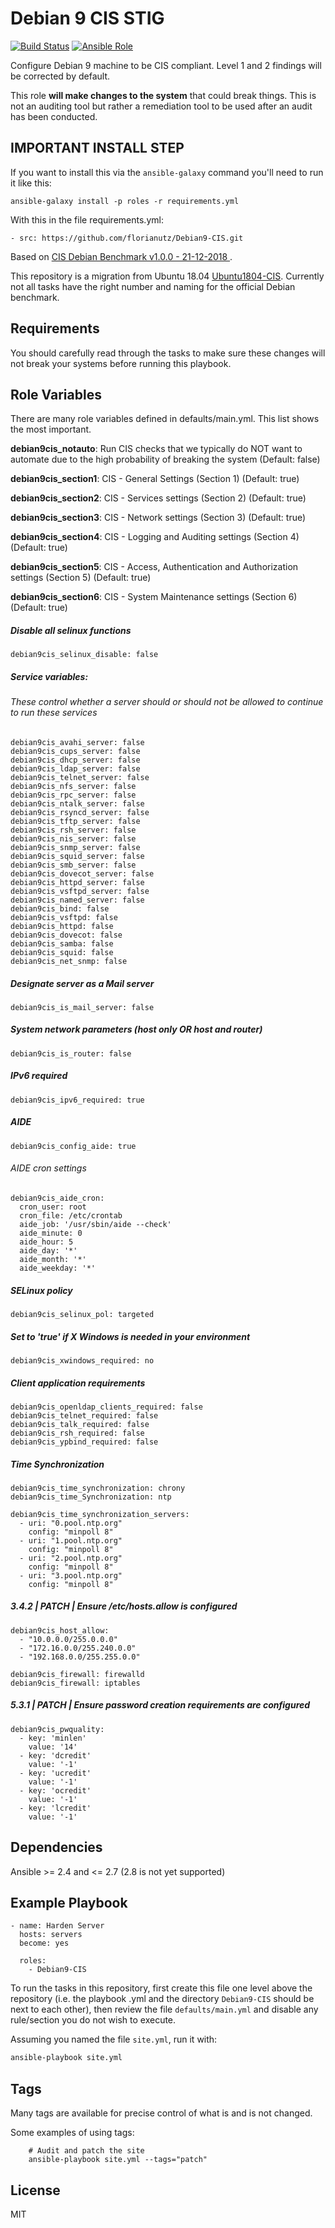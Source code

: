 Debian 9 CIS STIG
================

[![Build Status](https://travis-ci.com/florianutz/Debian9-CIS.svg?branch=master)](https://travis-ci.com/florianutz/Debian9-CIS)
[![Ansible Role](https://img.shields.io/badge/role-florianutz.Debian9--CIS-blue.svg)](https://galaxy.ansible.com/florianutz/Debian9-CIS/)

Configure Debian 9 machine to be CIS compliant. Level 1 and 2 findings will be corrected by default.

This role **will make changes to the system** that could break things. This is not an auditing tool but rather a remediation tool to be used after an audit has been conducted.

## IMPORTANT INSTALL STEP

If you want to install this via the `ansible-galaxy` command you'll need to run it like this:

`ansible-galaxy install -p roles -r requirements.yml`

With this in the file requirements.yml:

```
- src: https://github.com/florianutz/Debian9-CIS.git
```

Based on [CIS Debian Benchmark v1.0.0 - 21-12-2018 ](https://community.cisecurity.org/collab/public/index.php).

This repository is a migration from Ubuntu 18.04 [Ubuntu1804-CIS](https://github.com/florianutz/Ubuntu1804-CIS). Currently not all tasks have the right number and naming for the official Debian benchmark.

Requirements
------------

You should carefully read through the tasks to make sure these changes will not break your systems before running this playbook.

Role Variables
--------------
There are many role variables defined in defaults/main.yml. This list shows the most important.

**debian9cis_notauto**: Run CIS checks that we typically do NOT want to automate due to the high probability of breaking the system (Default: false)

**debian9cis_section1**: CIS - General Settings (Section 1) (Default: true)

**debian9cis_section2**: CIS - Services settings (Section 2) (Default: true)

**debian9cis_section3**: CIS - Network settings (Section 3) (Default: true)

**debian9cis_section4**: CIS - Logging and Auditing settings (Section 4) (Default: true)

**debian9cis_section5**: CIS - Access, Authentication and Authorization settings (Section 5) (Default: true)

**debian9cis_section6**: CIS - System Maintenance settings (Section 6) (Default: true)  

##### Disable all selinux functions
`debian9cis_selinux_disable: false`

##### Service variables:
###### These control whether a server should or should not be allowed to continue to run these services

```
debian9cis_avahi_server: false  
debian9cis_cups_server: false  
debian9cis_dhcp_server: false  
debian9cis_ldap_server: false  
debian9cis_telnet_server: false  
debian9cis_nfs_server: false  
debian9cis_rpc_server: false  
debian9cis_ntalk_server: false  
debian9cis_rsyncd_server: false  
debian9cis_tftp_server: false  
debian9cis_rsh_server: false  
debian9cis_nis_server: false  
debian9cis_snmp_server: false  
debian9cis_squid_server: false  
debian9cis_smb_server: false  
debian9cis_dovecot_server: false  
debian9cis_httpd_server: false  
debian9cis_vsftpd_server: false  
debian9cis_named_server: false  
debian9cis_bind: false  
debian9cis_vsftpd: false  
debian9cis_httpd: false  
debian9cis_dovecot: false  
debian9cis_samba: false  
debian9cis_squid: false  
debian9cis_net_snmp: false  
```  

##### Designate server as a Mail server
`debian9cis_is_mail_server: false`


##### System network parameters (host only OR host and router)
`debian9cis_is_router: false`  


##### IPv6 required
`debian9cis_ipv6_required: true`  


##### AIDE
`debian9cis_config_aide: true`

###### AIDE cron settings
```
debian9cis_aide_cron:
  cron_user: root
  cron_file: /etc/crontab
  aide_job: '/usr/sbin/aide --check'
  aide_minute: 0
  aide_hour: 5
  aide_day: '*'
  aide_month: '*'
  aide_weekday: '*'  
```

##### SELinux policy
`debian9cis_selinux_pol: targeted`


##### Set to 'true' if X Windows is needed in your environment
`debian9cis_xwindows_required: no`


##### Client application requirements
```
debian9cis_openldap_clients_required: false
debian9cis_telnet_required: false
debian9cis_talk_required: false  
debian9cis_rsh_required: false
debian9cis_ypbind_required: false
```

##### Time Synchronization
```
debian9cis_time_synchronization: chrony
debian9cis_time_Synchronization: ntp

debian9cis_time_synchronization_servers:
  - uri: "0.pool.ntp.org"
    config: "minpoll 8"
  - uri: "1.pool.ntp.org"
    config: "minpoll 8"
  - uri: "2.pool.ntp.org"
    config: "minpoll 8"
  - uri: "3.pool.ntp.org"
    config: "minpoll 8"
```  

##### 3.4.2 | PATCH | Ensure /etc/hosts.allow is configured
```
debian9cis_host_allow:
  - "10.0.0.0/255.0.0.0"  
  - "172.16.0.0/255.240.0.0"  
  - "192.168.0.0/255.255.0.0"    
```  

```
debian9cis_firewall: firewalld
debian9cis_firewall: iptables
```

##### 5.3.1 | PATCH | Ensure password creation requirements are configured
```
debian9cis_pwquality:
  - key: 'minlen'
    value: '14'
  - key: 'dcredit'
    value: '-1'
  - key: 'ucredit'
    value: '-1'
  - key: 'ocredit'
    value: '-1'
  - key: 'lcredit'
    value: '-1'
```


Dependencies
------------

Ansible >= 2.4 and <= 2.7 (2.8 is not yet supported)

Example Playbook
-------------------------

```
- name: Harden Server
  hosts: servers
  become: yes

  roles:
    - Debian9-CIS
```

To run the tasks in this repository, first create this file one level above the repository
(i.e. the playbook .yml and the directory `Debian9-CIS` should be next to each other),
then review the file `defaults/main.yml` and disable any rule/section you do not wish to execute.

Assuming you named the file `site.yml`, run it with:
```bash
ansible-playbook site.yml
```

Tags
----
Many tags are available for precise control of what is and is not changed.

Some examples of using tags:

```
    # Audit and patch the site
    ansible-playbook site.yml --tags="patch"
```

License
-------

MIT
